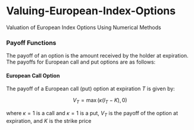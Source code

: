 # Valuing-European-Index-Options
Valuation of European Index Options Using Numerical Methods

### Payoff Functions
The payoff of an option is the amount received by the holder at expiration. The payoffs for European call and put options are as follows:

#### European Call Option
The payoff of a European call (put) option at expiration $T$ is given by:

$$
V_T = \max(\kappa (I_T - K), 0)
$$

where $\kappa=1$ is a call and $\kappa=1$ is a put,  $V_T$ is the payoff of the option at expiration, and $K$ is the strike price
